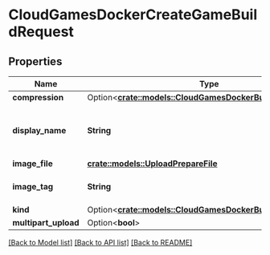 # CloudGamesDockerCreateGameBuildRequest

## Properties

Name | Type | Description | Notes
------------ | ------------- | ------------- | -------------
**compression** | Option<[**crate::models::CloudGamesDockerBuildCompression**](CloudGamesDockerBuildCompression.md)> |  | [optional]
**display_name** | **String** | Represent a resource's readable display name. | 
**image_file** | [**crate::models::UploadPrepareFile**](UploadPrepareFile.md) |  | 
**image_tag** | **String** | A tag given to the game build. | 
**kind** | Option<[**crate::models::CloudGamesDockerBuildKind**](CloudGamesDockerBuildKind.md)> |  | [optional]
**multipart_upload** | Option<**bool**> |  | [optional]

[[Back to Model list]](../README.md#documentation-for-models) [[Back to API list]](../README.md#documentation-for-api-endpoints) [[Back to README]](../README.md)


